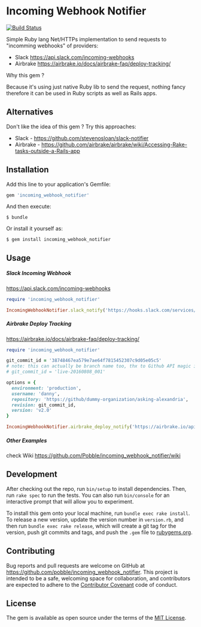 # Incoming Webhook Notifier

[![Build Status](https://travis-ci.org/Pobble/incoming_webhook_notifier.svg?branch=master)](https://travis-ci.org/Pobble/incoming_webhook_notifier)

Simple Ruby lang Net/HTTPs implementation to send requests to "incomming webhooks" of providers:

* Slack https://api.slack.com/incoming-webhooks
* Airbrake https://airbrake.io/docs/airbrake-faq/deploy-tracking/

Why this gem ?

Because it's using just native Ruby lib to send the request, nothing
fancy therefore it can be used in Ruby scripts as well as Rails apps.

## Alternatives 

Don't like the idea of this gem ? Try this approaches:

* Slack - https://github.com/stevenosloan/slack-notifier
* Airbrake - https://github.com/airbrake/airbrake/wiki/Accessing-Rake-tasks-outside-a-Rails-app

## Installation

Add this line to your application's Gemfile:

```ruby
gem 'incoming_webhook_notifier'
```

And then execute:

    $ bundle

Or install it yourself as:

    $ gem install incoming_webhook_notifier

## Usage

##### Slack Incoming Webhook

https://api.slack.com/incoming-webhooks

```ruby
require 'incoming_webhook_notifier'

IncomingWebhookNotifier.slack_notify('https://hooks.slack.com/services/T00000000/B00000000/XXXXXXXXXXXXXXXXXXXXXXXX', text: "Woo Hoo! Deployment was done")
```

##### Airbrake Deploy Tracking

https://airbrake.io/docs/airbrake-faq/deploy-tracking/

```ruby
require 'incoming_webhook_notifier'

git_commit_id = '38748467ea579e7ae64f7815452307c9d05e05c5'
# note: this can actually be branch name too, thx to Github API magic it works:
# git_commit_id = 'live-20160808_001'

options = {
  environment: 'production',
  username: 'danny',
  repository: 'https://github/dummy-organization/asking-alexandria',
  revision: git_commit_id,
  version: 'v2.0'
}

IncomingWebhookNotifier.airbrake_deploy_notify('https://airbrake.io/api/v4/projects/1234projectid890/deploys?key=123projectkey890', options)
```

##### Other Examples

check Wiki https://github.com/Pobble/incoming_webhook_notifier/wiki

## Development

After checking out the repo, run `bin/setup` to install dependencies. Then, run `rake spec` to run the tests. You can also run `bin/console` for an interactive prompt that will allow you to experiment.

To install this gem onto your local machine, run `bundle exec rake install`. To release a new version, update the version number in `version.rb`, and then run `bundle exec rake release`, which will create a git tag for the version, push git commits and tags, and push the `.gem` file to [rubygems.org](https://rubygems.org).

## Contributing

Bug reports and pull requests are welcome on GitHub at https://github.com/pobble/incoming_webhook_notifier. This project is intended to be a safe, welcoming space for collaboration, and contributors are expected to adhere to the [Contributor Covenant](http://contributor-covenant.org) code of conduct.


## License

The gem is available as open source under the terms of the [MIT License](http://opensource.org/licenses/MIT).

